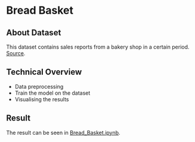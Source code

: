 # Bread Basket

## About Dataset
This dataset contains sales reports from a bakery shop in a certain period. [Source](https://www.kaggle.com/datasets/mittalvasu95/the-bread-basket).

## Technical Overview
* Data preprocessing
* Train the model on the dataset
* Visualising the results

## Result
The result can be seen in [Bread_Basket.ipynb](https://github.com/mhaffizhhh/Machine_Learning/blob/main/Association%20Rule/Bread%20Basket/Bread_Basket.ipynb).

